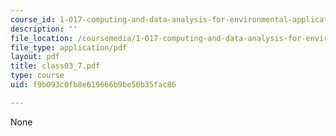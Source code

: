 ```yaml
---
course_id: 1-017-computing-and-data-analysis-for-environmental-applications-fall-2003
description: ''
file_location: /coursemedia/1-017-computing-and-data-analysis-for-environmental-applications-fall-2003/f9b093c0fb8e619666b9be50b35fac86_class03_7.pdf
file_type: application/pdf
layout: pdf
title: class03_7.pdf
type: course
uid: f9b093c0fb8e619666b9be50b35fac86

---
```

None